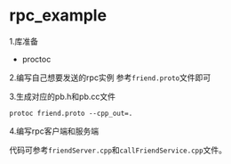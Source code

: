 
# rpc_example



1.库准备
- proctoc

2.编写自己想要发送的rpc实例
参考`friend.proto`文件即可

3.生成对应的pb.h和pb.cc文件
```
protoc friend.proto --cpp_out=.
```

4.编写rpc客户端和服务端

代码可参考`friendServer.cpp`和`callFriendService.cpp`文件。